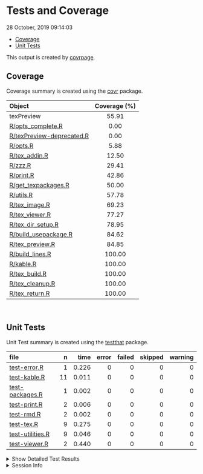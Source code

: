 Tests and Coverage
================
28 October, 2019 09:14:03

  - [Coverage](#coverage)
  - [Unit Tests](#unit-tests)

This output is created by
[covrpage](https://github.com/metrumresearchgroup/covrpage).

## Coverage

Coverage summary is created using the
[covr](https://github.com/r-lib/covr)
package.

| Object                                                    | Coverage (%) |
| :-------------------------------------------------------- | :----------: |
| texPreview                                                |    55.91     |
| [R/opts\_complete.R](../R/opts_complete.R)                |     0.00     |
| [R/texPreview-deprecated.R](../R/texPreview-deprecated.R) |     0.00     |
| [R/opts.R](../R/opts.R)                                   |     5.88     |
| [R/tex\_addin.R](../R/tex_addin.R)                        |    12.50     |
| [R/zzz.R](../R/zzz.R)                                     |    29.41     |
| [R/print.R](../R/print.R)                                 |    42.86     |
| [R/get\_texpackages.R](../R/get_texpackages.R)            |    50.00     |
| [R/utils.R](../R/utils.R)                                 |    57.78     |
| [R/tex\_image.R](../R/tex_image.R)                        |    69.23     |
| [R/tex\_viewer.R](../R/tex_viewer.R)                      |    77.27     |
| [R/tex\_dir\_setup.R](../R/tex_dir_setup.R)               |    78.95     |
| [R/build\_usepackage.R](../R/build_usepackage.R)          |    84.62     |
| [R/tex\_preview.R](../R/tex_preview.R)                    |    84.85     |
| [R/build\_lines.R](../R/build_lines.R)                    |    100.00    |
| [R/kable.R](../R/kable.R)                                 |    100.00    |
| [R/tex\_build.R](../R/tex_build.R)                        |    100.00    |
| [R/tex\_cleanup.R](../R/tex_cleanup.R)                    |    100.00    |
| [R/tex\_return.R](../R/tex_return.R)                      |    100.00    |

<br>

## Unit Tests

Unit Test summary is created using the
[testthat](https://github.com/r-lib/testthat)
package.

| file                                          |  n |  time | error | failed | skipped | warning |
| :-------------------------------------------- | -: | ----: | ----: | -----: | ------: | ------: |
| [test-error.R](testthat/test-error.R)         |  1 | 0.226 |     0 |      0 |       0 |       0 |
| [test-kable.R](testthat/test-kable.R)         | 11 | 0.011 |     0 |      0 |       0 |       0 |
| [test-packages.R](testthat/test-packages.R)   |  1 | 0.002 |     0 |      0 |       0 |       0 |
| [test-print.R](testthat/test-print.R)         |  2 | 0.006 |     0 |      0 |       0 |       0 |
| [test-rmd.R](testthat/test-rmd.R)             |  2 | 0.002 |     0 |      0 |       0 |       0 |
| [test-tex.R](testthat/test-tex.R)             |  9 | 0.275 |     0 |      0 |       0 |       0 |
| [test-utilities.R](testthat/test-utilities.R) |  9 | 0.046 |     0 |      0 |       0 |       0 |
| [test-viewer.R](testthat/test-viewer.R)       |  2 | 0.440 |     0 |      0 |       0 |       0 |

<details closed>

<summary> Show Detailed Test Results
</summary>

| file                                              | context                      | test                                              | status | n |  time |
| :------------------------------------------------ | :--------------------------- | :------------------------------------------------ | :----- | -: | ----: |
| [test-error.R](testthat/test-error.R#L16)         | Rendering errors             | force an error: error message                     | PASS   | 1 | 0.226 |
| [test-kable.R](testthat/test-kable.R#L35)         | converting to kable          | lines: value                                      | PASS   | 1 | 0.001 |
| [test-kable.R](testthat/test-kable.R#L40)         | converting to kable          | lines: class                                      | PASS   | 1 | 0.001 |
| [test-kable.R](testthat/test-kable.R#L44)         | converting to kable          | lines: attr                                       | PASS   | 1 | 0.002 |
| [test-kable.R](testthat/test-kable.R#L55)         | converting to kable          | file: value                                       | PASS   | 1 | 0.001 |
| [test-kable.R](testthat/test-kable.R#L60)         | converting to kable          | file: class                                       | PASS   | 1 | 0.001 |
| [test-kable.R](testthat/test-kable.R#L64)         | converting to kable          | file: attr                                        | PASS   | 1 | 0.001 |
| [test-kable.R](testthat/test-kable.R#L74)         | converting to kable          | self: class                                       | PASS   | 1 | 0.001 |
| [test-kable.R](testthat/test-kable.R#L78)         | converting to kable          | self: attr                                        | PASS   | 1 | 0.001 |
| [test-kable.R](testthat/test-kable.R#L93)         | converting to kable          | input: value                                      | PASS   | 1 | 0.001 |
| [test-kable.R](testthat/test-kable.R#L98)         | converting to kable          | input: class                                      | PASS   | 1 | 0.000 |
| [test-kable.R](testthat/test-kable.R#L102)        | converting to kable          | input: attr                                       | PASS   | 1 | 0.001 |
| [test-packages.R](testthat/test-packages.R#L8)    | packages                     | parse packages: lines                             | PASS   | 1 | 0.002 |
| [test-print.R](testthat/test-print.R#L19)         | utilities                    | print methods: texpreview\_tex                    | PASS   | 1 | 0.004 |
| [test-print.R](testthat/test-print.R#L23)         | utilities                    | print methods: texpreview\_input                  | PASS   | 1 | 0.002 |
| [test-rmd.R](testthat/test-rmd.R#L14)             | Rendering markdown           | html: output device                               | PASS   | 1 | 0.001 |
| [test-rmd.R](testthat/test-rmd.R#L18)             | Rendering markdown           | html: png output                                  | PASS   | 1 | 0.001 |
| [test-tex.R](testthat/test-tex.R#L17)             | core tex function            | porting to tex: files generated                   | PASS   | 1 | 0.001 |
| [test-tex.R](testthat/test-tex.R#L21)             | core tex function            | porting to tex: class of output                   | PASS   | 1 | 0.024 |
| [test-tex.R](testthat/test-tex.R#L35)             | core tex function            | porting to tex no filedir: no files generated     | PASS   | 1 | 0.001 |
| [test-tex.R](testthat/test-tex.R#L39)             | core tex function            | porting to tex no filedir: class of output        | PASS   | 1 | 0.001 |
| [test-tex.R](testthat/test-tex.R#L53)             | core tex function            | keep pdf as an output: files generated            | PASS   | 1 | 0.002 |
| [test-tex.R](testthat/test-tex.R#L57)             | core tex function            | keep pdf as an output: class of output            | PASS   | 1 | 0.001 |
| [test-tex.R](testthat/test-tex.R#L72)             | core tex function            | html output: return magick object                 | PASS   | 1 | 0.241 |
| [test-tex.R](testthat/test-tex.R#L106)            | core tex function            | tex lines directly input: validate benchmark      | PASS   | 1 | 0.002 |
| [test-tex.R](testthat/test-tex.R#L120)            | core tex function            | use svg device: check if file created             | PASS   | 1 | 0.002 |
| [test-utilities.R](testthat/test-utilities.R#L10) | utility functions of package | build usepackage call: basic call                 | PASS   | 1 | 0.001 |
| [test-utilities.R](testthat/test-utilities.R#L14) | utility functions of package | build usepackage call: check library is installed | PASS   | 1 | 0.017 |
| [test-utilities.R](testthat/test-utilities.R#L18) | utility functions of package | build usepackage call: add options                | PASS   | 1 | 0.001 |
| [test-utilities.R](testthat/test-utilities.R#L22) | utility functions of package | build usepackage call: use bad library name       | PASS   | 1 | 0.014 |
| [test-utilities.R](testthat/test-utilities.R#L40) | utility functions of package | build usepackage multiple calls: class            | PASS   | 1 | 0.000 |
| [test-utilities.R](testthat/test-utilities.R#L44) | utility functions of package | build usepackage multiple calls: dimension        | PASS   | 1 | 0.000 |
| [test-utilities.R](testthat/test-utilities.R#L58) | utility functions of package | find packages: check class                        | PASS   | 2 | 0.001 |
| [test-utilities.R](testthat/test-utilities.R#L75) | utility functions of package | empty call to addin: cause addin to crash         | PASS   | 1 | 0.012 |
| [test-viewer.R](testthat/test-viewer.R#L20_L26)   | Rendering viewer             | viewer output: validate viewer                    | PASS   | 1 | 0.239 |
| [test-viewer.R](testthat/test-viewer.R#L36_L41)   | Rendering viewer             | shiny output: validate shiny output               | PASS   | 1 | 0.201 |

</details>

<details>

<summary> Session Info </summary>

| Field    | Value                               |
| :------- | :---------------------------------- |
| Version  | R version 3.6.1 (2019-07-05)        |
| Platform | x86\_64-apple-darwin15.6.0 (64-bit) |
| Running  | macOS Mojave 10.14.5                |
| Language | en\_US                              |
| Timezone | America/New\_York                   |

| Package  | Version |
| :------- | :------ |
| testthat | 2.2.1   |
| covr     | 3.3.0   |
| covrpage | 0.0.70  |

</details>

<!--- Final Status : pass --->
